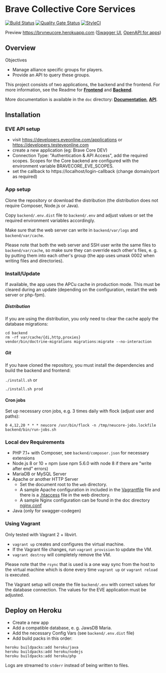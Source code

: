 # Brave Collective Core Services

[![Build Status](https://api.travis-ci.org/tkhamez/brvneucore.svg?branch=master)](https://travis-ci.org/tkhamez/brvneucore)
[![Quality Gate Status](https://sonarcloud.io/api/project_badges/measure?project=brvneucore&metric=alert_status)](https://sonarcloud.io/dashboard?id=brvneucore)
[![StyleCI](https://styleci.io/repos/115431007/shield?branch=master)](https://styleci.io/repos/115431007)
<!-- 
[![Scrutinizer Code Quality](https://scrutinizer-ci.com/g/tkhamez/brvneucore/badges/quality-score.png?b=master)](https://scrutinizer-ci.com/g/tkhamez/brvneucore/?branch=master)
[![Maintainability](https://api.codeclimate.com/v1/badges/90884db4cd12869fdcfe/maintainability)](https://codeclimate.com/github/tkhamez/brvneucore/maintainability)
[![Test Coverage](https://api.codeclimate.com/v1/badges/90884db4cd12869fdcfe/test_coverage)](https://codeclimate.com/github/tkhamez/brvneucore/test_coverage)
-->

Preview https://brvneucore.herokuapp.com
([Swagger UI](https://brvneucore.herokuapp.com/api), 
[OpenAPI for apps](https://brvneucore.herokuapp.com/application-api.json))

## Overview

Objectives
- Manage alliance specific groups for players.
- Provide an API to query these groups.

This project consists of two applications, the backend and the frontend.
For more information, see the Readme for 
[**Frontend**](frontend/README.md) and [**Backend**](backend/README.md).

More documentation is available in the `doc` directory:
[**Documentation**](doc/documentation.md), [**API**](doc/API.md).

## Installation

### EVE API setup

- visit https://developers.eveonline.com/applications or https://developers.testeveonline.com
- create a new application (eg: Brave Core DEV)
- Connection Type: "Authentication & API Access", add the required scopes. Scopes for the Core backend
  are configured with the environment variable BRAVECORE_EVE_SCOPES.
- set the callback to https://localhost/login-callback (change domain/port as required)

### App setup

Clone the repository or download the distribution (the distribution does not require Composer, Node.js or Java).

Copy `backend/.env.dist` file to `backend/.env` and adjust values or
set the required environment variables accordingly.

Make sure that the web server can write in `backend/var/logs` and `backend/var/cache`.

Please note that both the web server and SSH user write the same files to `backend/var/cache`,
so make sure they can override each other's files, e. g. by putting them into each other's group
(the app uses umask 0002 when writing files and directories).

### Install/Update

If available, the app uses the APCu cache in production mode. This must be cleared during an update
(depending on the configuration, restart the web server or php-fpm).

##### Distribution

If you are using the distribution, you only need to clear the cache apply the database migrations:

```
cd backend
rm -rf var/cache/{di,http,proxies}
vendor/bin/doctrine-migrations migrations:migrate --no-interaction
```

##### Git

If you have cloned the repository, you must install the dependencies and build the backend and frontend:

`./install.sh` or

`./install.sh prod`

#### Cron jobs

Set up necessary cron jobs, e.g. 3 times daily with flock (adjust user and paths):

```
0 4,12,20 * * * neucore /usr/bin/flock -n /tmp/neucore-jobs.lockfile backend/bin/run-jobs.sh
```

### Local dev Requirements

* PHP 7.1+ with Composer, see `backend/composer.json` for necessary extensions
* Node.js 8 or 10 + npm (use npm 5.6.0 with node 8 if there are "write after end" errors)
* MariaDB or MySQL Server
* Apache or another HTTP Server
    * Set the document root to the `web` directory.
    * A sample Apache configuration in included in the [Vagrantfile](Vagrantfile) file and there 
      is a [.htaccess](web/.htaccess) file in the web directory.
    * A sample Nginx configuration can be found in the doc directory [nginx.conf](doc/nginx.conf)
* Java (only for swagger-codegen)

### Using Vagrant

Only tested with Vagrant 2 + libvirt.

- `vagrant up` creates and configures the virtual machine.
- If the Vagrant file changes, run `vagrant provision` to update the VM.
- `vagrant destroy` will completely remove the VM.

Please note that the `rsync` that is used is a one way sync from the host to the virtual
machine which is done every time `vagrant up` or `vagrant reload` is executed.

The Vagrant setup will create the file `backend/.env` with correct values for the database connection.
The values for the EVE application must be adjusted.

## Deploy on Heroku

- Create a new app
- Add a compatible database, e. g. JawsDB Maria.
- Add the necessary Config Vars (see `backend/.env.dist` file)
- Add build packs in this order:

```
heroku buildpacks:add heroku/java
heroku buildpacks:add heroku/nodejs
heroku buildpacks:add heroku/php
```

Logs are streamed to `stderr` instead of being written to files.
